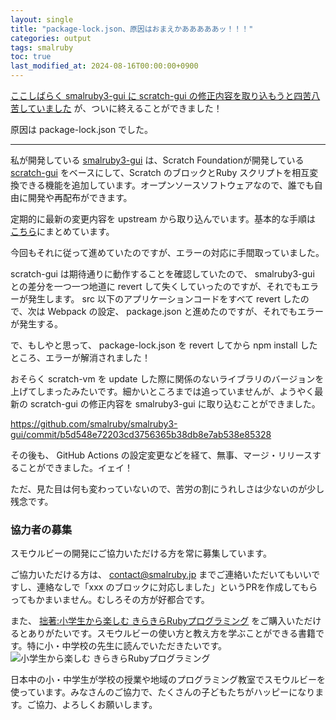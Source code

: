 ```yaml
---
layout: single
title: "package-lock.json、原因はおまえかあああああッ！！！"
categories: output
tags: smalruby
toc: true
last_modified_at: 2024-08-16T00:00:00+0900
---
```


[ここしばらく smalruby3-gui に scratch-gui の修正内容を取り込もうと四苦八苦していました](/output/smalruby3-gui-merge-upstream-in-2024-08-13/) が、ついに終えることができました！

原因は package-lock.json でした。

---

私が開発している [smalruby3-gui](https://github.com/smalruby/smalruby3-gui) は、Scratch Foundationが開発している [scratch-gui](https://scratchfoundation/scratch-gui) をベースにして、Scratch のブロックとRuby スクリプトを相互変換できる機能を追加しています。オープンソースソフトウェアなので、誰でも自由に開発や再配布ができます。

定期的に最新の変更内容を upstream から取り込んでいます。基本的な手順は [こちら](https://github.com/smalruby/smalruby3-gui/wiki/merge_scratch-gui_develop)にまとめています。

今回もそれに従って進めていたのですが、エラーの対応に手間取っていました。

scratch-gui は期待通りに動作することを確認していたので、 smalruby3-gui との差分を一つ一つ地道に revert して失くしていったのですが、それでもエラーが発生します。
src 以下のアプリケーションコードをすべて revert したので、次は Webpack の設定、 package.json と進めたのですが、それでもエラーが発生する。

で、もしやと思って、 package-lock.json を revert してから npm install したところ、エラーが解消されました！

おそらく scratch-vm を update した際に関係のないライブラリのバージョンを上げてしまったみたいです。細かいところまでは追っていませんが、ようやく最新の scratch-gui の修正内容を smalruby3-gui に取り込むことができました。

<https://github.com/smalruby/smalruby3-gui/commit/b5d548e72203cd3756365b38db8e7ab538e85328>

その後も、 GitHub Actions の設定変更などを経て、無事、マージ・リリースすることができました。イェイ！

ただ、見た目は何も変わっていないので、苦労の割にうれしさは少ないのが少し残念です。

### 協力者の募集

スモウルビーの開発にご協力いただける方を常に募集しています。

ご協力いただける方は、 contact@smalruby.jp までご連絡いただいてもいいですし、連絡なしで「xxx のブロックに対応しました」というPRを作成してもらってもかまいません。むしろその方が好都合です。

また、 [拙著:小学生から楽しむ きらきらRubyプログラミング](https://amzn.to/3SLNXrk) をご購入いただけるとありがたいです。スモウルビーの使い方と教え方を学ぶことができる書籍です。特に小・中学校の先生に読んでいただきたいです。
<img src="https://m.media-amazon.com/images/I/91Vcir5bhiL._AC_UL320_.jpg" srcset="https://m.media-amazon.com/images/I/91Vcir5bhiL._AC_UL320_.jpg 1x, https://m.media-amazon.com/images/I/91Vcir5bhiL._AC_UL480_FMwebp_QL65_.jpg 1.5x, https://m.media-amazon.com/images/I/91Vcir5bhiL._AC_UL640_FMwebp_QL65_.jpg 2x, https://m.media-amazon.com/images/I/91Vcir5bhiL._AC_UL800_FMwebp_QL65_.jpg 2.5x, https://m.media-amazon.com/images/I/91Vcir5bhiL._AC_UL960_FMwebp_QL65_.jpg 3x" alt="小学生から楽しむ きらきらRubyプログラミング">

日本中の小・中学生が学校の授業や地域のプログラミング教室でスモウルビーを使っています。みなさんのご協力で、たくさんの子どもたちがハッピーになります。ご協力、よろしくお願いします。
